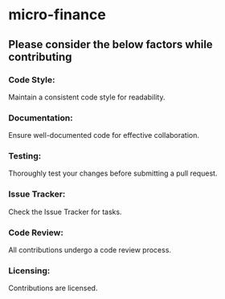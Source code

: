 # micro-finance
## Please consider the below factors while contributing

### Code Style: 
Maintain a consistent code style for readability.

### Documentation: 
Ensure well-documented code for effective collaboration.

### Testing: 
Thoroughly test your changes before submitting a pull request.

### Issue Tracker: 
Check the Issue Tracker for tasks.

### Code Review: 
All contributions undergo a code review process.

### Licensing: 
Contributions are licensed.
